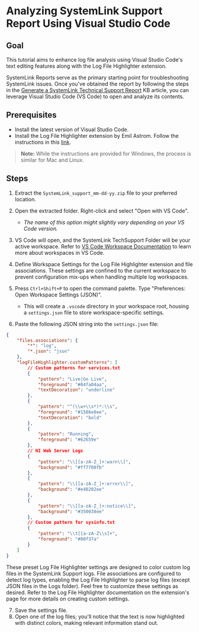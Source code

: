 # Analyzing SystemLink Support Report Using Visual Studio Code

## Goal

This tutorial aims to enhance log file analysis using Visual Studio Code's text editing features along with the Log File Highlighter extension.

SystemLink Reports serve as the primary starting point for troubleshooting SystemLink issues. Once you've obtained the report by following the steps in the [Generate a SystemLink Technical Support Report](https://knowledge.ni.com/KnowledgeArticleDetails?id=kA03q000000YGpmCAG&l=en-US) KB article, you can leverage Visual Studio Code (VS Code) to open and analyze its contents.

## Prerequisites

- Install the latest version of Visual Studio Code.
- Install the Log File Highlighter extension by Emil Astrom. Follow the instructions in this [link](https://code.visualstudio.com/docs/editor/extension-marketplace#:~:text=You%20can%20browse%20and%20install,on%20the%20VS%20Code%20Marketplace.).

> **Note:** While the instructions are provided for Windows, the process is similar for Mac and Linux.

## Steps

1. Extract the `SystemLink_support_mm-dd-yy.zip` file to your preferred location.

2. Open the extracted folder. Right-click and select "Open with VS Code".
    - *The name of this option might slightly vary depending on your VS Code version.*
    
3. VS Code will open, and the SystemLink TechSupport Folder will be your active workspace. Refer to [VS Code Workspace Documentation](https://code.visualstudio.com/docs/editor/workspaces) to learn more about workspaces in VS Code.

4. Define Workspace Settings for the Log File Highlighter extension and file associations. These settings are confined to the current workspace to prevent configuration mix-ups when handling multiple log workspaces.

5. Press `Ctrl+Shift+P` to open the command palette. Type "Preferences: Open Workspace Settings (JSON)".
    - This will create a `.vscode` directory in your workspace root, housing a `settings.json` file to store workspace-specific settings.

6. Paste the following JSON string into the `settings.json` file:

```json
{
    "files.associations": {
        "*": "log",
        "*.json": "json"
    },
    "logFileHighlighter.customPatterns": [
        // Custom patterns for services.txt
        {
            "pattern": "Live|Go Live",
            "foreground": "#04fa04aa",
            "textDecoration": "underline"
        },
        {
            "pattern": "^(\\w+\\s*)*:\\s",
            "foreground": "#1586e8ee",
            "textDecoration": "bold"
        },
        {
            "pattern": "Running",
            "foreground": "#62659e"
        },
        // NI Web Server Logs
        {
            "pattern": "\\[[a-zA-Z_]+:warn\\]",
            "background": "#ff7700fb"
        },
        {
            "pattern": "\\[[a-zA-Z_]+:error\\]",
            "background": "#e40202ee"
        },
        {
            "pattern": "\\[[a-zA-Z_]+:notice\\]",
            "background": "#350038ee"
        },
        // Custom pattern for sysinfo.txt
        {
            "pattern": "\\t[[a-zA-Z\\s]+",
            "foreground": "#00f37a"
        }
    ]
}
```
These preset Log File Highlighter settings are designed to color custom log files in the SystemLink Support logs. File associations are configured to detect log types, enabling the Log File Highlighter to parse log files (except JSON files in the Logs folder). Feel free to customize these settings as desired. Refer to the Log File Highlighter documentation on the extension's page for more details on creating custom settings.

7. Save the settings file.
8. Open one of the log files; you'll notice that the text is now highlighted with distinct colors, making relevant information stand out.
